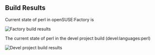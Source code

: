
## Build Results

Current state of perl in openSUSE:Factory is

![Factory build results](https://br.opensuse.org/status/openSUSE:Factory/perl-Scalar-List-Utils/standard)

The current state of perl in the devel project build (devel:languages:perl)

![Devel project build results](https://br.opensuse.org/status/devel:languages:perl/perl-Scalar-List-Utils)


